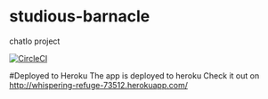# studious-barnacle
chatIo project

[![CircleCI](https://circleci.com/gh/alsong/studious-barnacle.svg?style=svg)](https://circleci.com/gh/alsong/studious-barnacle)

#Deployed to Heroku
The app is deployed to heroku 
Check it out on http://whispering-refuge-73512.herokuapp.com/

